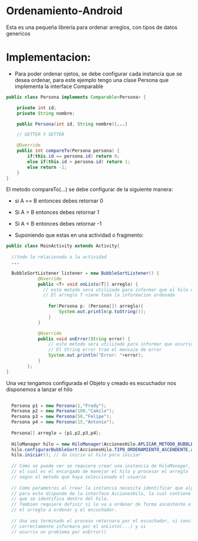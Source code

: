 # Ordenamiento-Android
Esta es una pequeña librería para ordenar arreglos, con tipos de datos genericos


# Implementacion:

+   Para poder ordenar ojetos, se debe configurar cada instancia que se desea ordenar, para este ejemplo tengo una clase Persona que implementa la interface Comparable<Persona>
  
```Java
public class Persona implements Comparable<Persona> {

    private int id;
    private String nombre;

    public Persona(int id, String nombre){...}

    // GETTER Y SETTER

    @Override
    public int compareTo(Persona persona) {
        if(this.id == persona.id) return 0;
        else if(this.id > persona.id) return 1;
        else return -1;
    }
}
```
El metodo compareTo(...) se debe configurar de la siguiente manera:
  + si A == B entonces debes retornar 0
  + Si A > B entonces debes retornar 1
  + Si A < B entonces debes retornar -1

+ Suponiendo que estas en una actividad o fragmento:
```Java
public class MainActivity extends Activity{
  
  //todo lo relacionado a la actividad
  ...

  BubbleSortListener listener = new BubbleSortListener() {
            @Override
            public <T> void onListo(T[] arreglo) {
              // este metodo sera utilizado para informar que el hilo concluyo su labor
              // El arreglo T viene toda la informacion ordenada
              
                for(Persona p: (Persona[]) arreglo){
                    System.out.println(p.toString());
                }
            }

            @Override
            public void onError(String error) {
                // este metodo sera utilizado para informar que ocurrio un problema al realizar la labor
                // El String error trae el mensaje de error
                System.out.println("Error: "+error);
            }
        };
}
```
Una vez tengamos configurada el Objeto y creado es escuchador nos disponemos a lanzar el hilo

```Java
  
  Persona p1 = new Persona(1,"Fredy");
  Persona p2 = new Persona(100,"Camilo");
  Persona p3 = new Persona(50,"Felipe");
  Persona p4 = new Persona(15,"Antonio");
  
  Persona[] arreglo = {p1,p2,p3,p4};
  
  HiloManager hilo = new HiloManager(AccionesHilo.APLICAR_METODO_BUBBLE_SORT);
  hilo.configurarBubbleSort(AccionesHilo.TIPO_ORDENAMIENTO_ASCENDENTE,arreglo,listener);
  hilo.iniciar(); // da inicio al hilo para iniciar
 
  // Como se puede ver se requiere crear una instancia de HiloManager, 
  // el cual es el encargado de manejar el hilo y procesar el arreglo 
  // segun el metodo que haya seleccionado el usuario
  
  // Como parametros al crear la instancia necesita identificar que algoritmo utilizara,
  // para esto disponde de la interface AccionesHilo, la cual contiene el numero 
  // que se identifica dentro del hilo.
  // Tambien requiere definir si lo va a ordenar de forma ascentente o descendente,
  // el arreglo a ordenar y el escuchador.
  
  // Una vez terminado el proceso retornara por el escuchador, si concluyo 
  // correctamente informara por el onListo(...) y si     
  // ocurrio un problema por onError()
```
